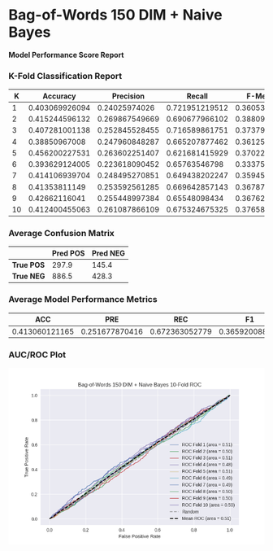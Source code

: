 # Bag-of-Words 150 DIM + Naive Bayes
**Model Performance Score Report**

### K-Fold Classification Report
| K | Accuracy | Precision | Recall | F-Measure | AUC | Kappa |
| --- | --- | --- | --- | --- | --- | --- |
| 1 | 0.403069926094 | 0.24025974026 | 0.721951219512 | 0.36053593179 | 0.51405196261 | 0.0165534456704 |
| 2 | 0.415244596132 | 0.269867549669 | 0.690677966102 | 0.388095238095 | 0.502415188339 | 0.00323426110591 |
| 3 | 0.407281001138 | 0.252845528455 | 0.716589861751 | 0.373798076923 | 0.511240550211 | 0.0139077296746 |
| 4 | 0.38850967008 | 0.247960848287 | 0.665207877462 | 0.361259655377 | 0.47826112551 | -0.0281261050513 |
| 5 | 0.456200227531 | 0.263602251407 | 0.621681415929 | 0.37022397892 | 0.510304720216 | 0.0142711351453 |
| 6 | 0.393629124005 | 0.223618090452 | 0.65763546798 | 0.33375 | 0.485992290203 | -0.0166855461375 |
| 7 | 0.414106939704 | 0.248495270851 | 0.649438202247 | 0.359452736318 | 0.491893510872 | -0.0105737601532 |
| 8 | 0.41353811149 | 0.253592561285 | 0.669642857143 | 0.367872470877 | 0.497798527808 | -0.00285946672716 |
| 9 | 0.42662116041 | 0.255448997384 | 0.65548098434 | 0.367628607277 | 0.502034923902 | 0.00268455016057 |
| 10 | 0.412400455063 | 0.261087866109 | 0.675324675325 | 0.376584188292 | 0.496998757415 | -0.00397384823084 |

### Average Confusion Matrix
| | Pred POS | Pred NEG |
| --- | --- | --- |
| **True POS** | 297.9 | 145.4 |
| **True NEG** | 886.5 | 428.3 |

### Average Model Performance Metrics
| ACC | PRE | REC | F1 | AUC | KAPP |
| --- | --- | --- | --- | --- | --- |
| 0.413060121165 | 0.251677870416 | 0.672363052779 | 0.365920088387 | 0.499099155709 | -0.00115676045433 |

### AUC/ROC Plot
![ROC Plot](bag-of-words_150_dim_+_naive_bayes_auc-plot.png)
